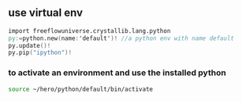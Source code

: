 
## use virtual env

```v
import freeflowuniverse.crystallib.lang.python
py:=python.new(name:'default')! //a python env with name default
py.update()!
py.pip("ipython")!

```

### to activate an environment and use the installed python

```bash
source ~/hero/python/default/bin/activate
```

